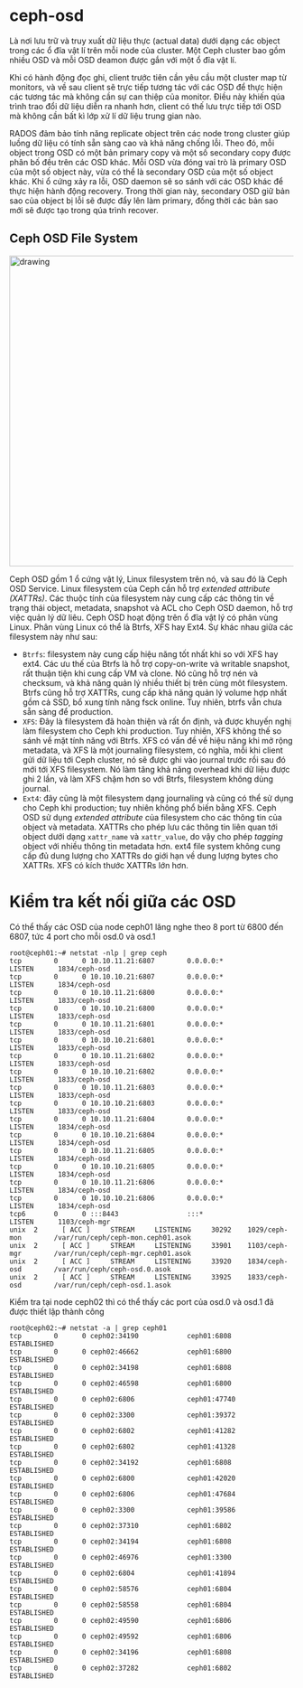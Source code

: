 # ceph-osd
Là nơi lưu trữ và truy xuất dữ liệu thực (actual data) dưới dạng các object trong các ổ đĩa vật lí trên mỗi node của cluster. Một Ceph cluster bao gồm nhiều OSD và mỗi OSD deamon được gắn với một ổ đĩa vật lí.

Khi có hành động đọc ghi, client trước tiên cần yêu cầu một cluster map từ monitors, và về sau client sẽ trực tiếp tương tác với các OSD để thực hiện các tương tác mà không cần sự can thiệp của monitor. Điều này khiến qúa trình trao đổi dữ liệu diễn ra nhanh hơn, client có thế lưu trực tiếp tới OSD mà không cần bất kì lớp xử lí dữ liệu trung gian nào. 

RADOS đảm bảo tính năng replicate object trên các node trong cluster giúp luồng dữ liệu có tính sẵn sàng cao và khả năng chống lỗi. Theo đó, mỗi object trong OSD có một bản primary copy và một số secondary copy được phân bố đều trên các OSD khác. Mỗi OSD vừa đóng vai trò là primary OSD của một số object này, vừa có thể là secondary OSD của một số object khác. Khi ổ cứng xảy ra lỗi, OSD daemon sẽ so sánh với các OSD khác để thực hiện hành động recovery. Trong thời gian này, secondary OSD giữ bản sao của object bị lỗi sẽ được đẩy lên làm primary, đồng thời các bản sao mới sẽ được tạo trong qúa trình recover.

## Ceph OSD File System

<img src="https://user-images.githubusercontent.com/83684068/128716151-07579c7b-aaa6-4724-8ed6-974636f0cfac.png" alt="drawing" width="550"/>

Ceph OSD gồm 1 ổ cứng vật lý, Linux filesystem trên nó, và sau đó là Ceph OSD Service. Linux filesystem của Ceph cần hỗ trợ *extended attribute (XATTRs)*. Các thuộc tính của filesystem này cung cấp các thông tin về trạng thái object, metadata, snapshot và ACL cho Ceph OSD daemon, hỗ trợ việc quản lý dữ liêu.
Ceph OSD hoạt động trên ổ đĩa vật lý có phân vùng Linux. Phân vùng Linux có thể là Btrfs, XFS hay Ext4. Sự khác nhau giữa các filesystem này như sau:

- `Btrfs`: filesystem này cung cấp hiệu năng tốt nhất khi so với XFS hay ext4. Các ưu thế của Btrfs là hỗ trợ copy-on-write và writable snapshot, rất thuận tiện khi cung cấp VM và clone. Nó cũng hỗ trợ nén và checksum, và khả năng quản lý nhiều thiết bị trên cùng môt filesystem. Btrfs cũng hỗ trợ XATTRs, cung cấp khả năng quản lý volume hợp nhất gồm cả SSD, bổ xung tính năng fsck online. Tuy nhiên, btrfs vẫn chưa sẵn sàng để production.
- `XFS`: Đây là filesystem đã hoàn thiện và rất ổn định, và được khuyến nghị làm filesystem cho Ceph khi production. Tuy nhiên, XFS không thế so sánh về mặt tính năng với Btrfs. XFS có vấn đề về hiệu năng khi mở rộng metadata, và XFS là một journaling filesystem, có nghĩa, mỗi khi client gửi dữ liệu tới Ceph cluster, nó sẽ được ghi vào journal trước rồi sau đó mới tới XFS filesystem. Nó làm tăng khả năng overhead khi dữ liệu được ghi 2 lần, và làm XFS chậm hơn so với Btrfs, filesystem không dùng journal.
- `Ext4`: đây cũng là một filesystem dạng journaling và cũng có thể sử dụng cho Ceph khi production; tuy nhiên không phổ biến bằng XFS. Ceph OSD sử dụng *extended attribute* của filesystem cho các thông tin của object và metadata. XATTRs cho phép lưu các thông tin liên quan tới object dưới dạng `xattr_name` và `xattr_value`, do vậy cho phép *tagging* object với nhiều thông tin metadata hơn. ext4 file system không cung cấp đủ dung lượng cho XATTRs do giới hạn về dung lượng bytes cho XATTRs. XFS có kích thước XATTRs lớn hơn.

# Kiểm tra kết nối giữa các OSD
Có thể thấy các OSD của node ceph01 lăng nghe theo 8 port từ 6800 đến 6807, tức 4 port cho mỗi osd.0 và osd.1

    root@ceph01:~# netstat -nlp | grep ceph
    tcp        0      0 10.10.11.21:6807        0.0.0.0:*               LISTEN      1834/ceph-osd
    tcp        0      0 10.10.10.21:6807        0.0.0.0:*               LISTEN      1834/ceph-osd
    tcp        0      0 10.10.11.21:6800        0.0.0.0:*               LISTEN      1833/ceph-osd
    tcp        0      0 10.10.10.21:6800        0.0.0.0:*               LISTEN      1833/ceph-osd
    tcp        0      0 10.10.11.21:6801        0.0.0.0:*               LISTEN      1833/ceph-osd
    tcp        0      0 10.10.10.21:6801        0.0.0.0:*               LISTEN      1833/ceph-osd
    tcp        0      0 10.10.11.21:6802        0.0.0.0:*               LISTEN      1833/ceph-osd
    tcp        0      0 10.10.10.21:6802        0.0.0.0:*               LISTEN      1833/ceph-osd
    tcp        0      0 10.10.11.21:6803        0.0.0.0:*               LISTEN      1833/ceph-osd
    tcp        0      0 10.10.10.21:6803        0.0.0.0:*               LISTEN      1833/ceph-osd
    tcp        0      0 10.10.11.21:6804        0.0.0.0:*               LISTEN      1834/ceph-osd
    tcp        0      0 10.10.10.21:6804        0.0.0.0:*               LISTEN      1834/ceph-osd
    tcp        0      0 10.10.11.21:6805        0.0.0.0:*               LISTEN      1834/ceph-osd
    tcp        0      0 10.10.10.21:6805        0.0.0.0:*               LISTEN      1834/ceph-osd
    tcp        0      0 10.10.11.21:6806        0.0.0.0:*               LISTEN      1834/ceph-osd
    tcp        0      0 10.10.10.21:6806        0.0.0.0:*               LISTEN      1834/ceph-osd
    tcp6       0      0 :::8443                 :::*                    LISTEN      1103/ceph-mgr
    unix  2      [ ACC ]     STREAM     LISTENING     30292    1029/ceph-mon        /var/run/ceph/ceph-mon.ceph01.asok
    unix  2      [ ACC ]     STREAM     LISTENING     33901    1103/ceph-mgr        /var/run/ceph/ceph-mgr.ceph01.asok
    unix  2      [ ACC ]     STREAM     LISTENING     33920    1834/ceph-osd        /var/run/ceph/ceph-osd.0.asok
    unix  2      [ ACC ]     STREAM     LISTENING     33925    1833/ceph-osd        /var/run/ceph/ceph-osd.1.asok

Kiểm tra tại node ceph02 thì có thể thấy các port của osd.0 và osd.1 đã được thiết lập thành công

    root@ceph02:~# netstat -a | grep ceph01
    tcp        0      0 ceph02:34190            ceph01:6808             ESTABLISHED
    tcp        0      0 ceph02:46662            ceph01:6800             ESTABLISHED
    tcp        0      0 ceph02:34198            ceph01:6808             ESTABLISHED
    tcp        0      0 ceph02:46598            ceph01:6800             ESTABLISHED
    tcp        0      0 ceph02:6806             ceph01:47740            ESTABLISHED
    tcp        0      0 ceph02:3300             ceph01:39372            ESTABLISHED
    tcp        0      0 ceph02:6802             ceph01:41282            ESTABLISHED
    tcp        0      0 ceph02:6802             ceph01:41328            ESTABLISHED
    tcp        0      0 ceph02:34192            ceph01:6808             ESTABLISHED
    tcp        0      0 ceph02:6800             ceph01:42020            ESTABLISHED
    tcp        0      0 ceph02:6806             ceph01:47684            ESTABLISHED
    tcp        0      0 ceph02:3300             ceph01:39586            ESTABLISHED
    tcp        0      0 ceph02:37310            ceph01:6802             ESTABLISHED
    tcp        0      0 ceph02:34194            ceph01:6808             ESTABLISHED
    tcp        0      0 ceph02:46976            ceph01:3300             ESTABLISHED
    tcp        0      0 ceph02:6804             ceph01:41894            ESTABLISHED
    tcp        0      0 ceph02:58576            ceph01:6804             ESTABLISHED
    tcp        0      0 ceph02:58558            ceph01:6804             ESTABLISHED
    tcp        0      0 ceph02:49590            ceph01:6806             ESTABLISHED
    tcp        0      0 ceph02:49592            ceph01:6806             ESTABLISHED
    tcp        0      0 ceph02:34196            ceph01:6808             ESTABLISHED
    tcp        0      0 ceph02:37282            ceph01:6802             ESTABLISHED

